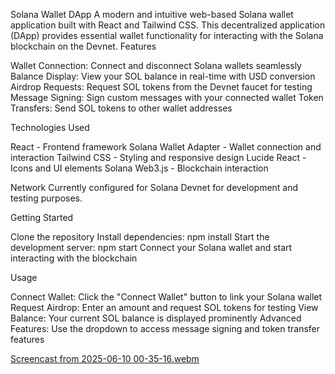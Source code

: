 Solana Wallet DApp
A modern and intuitive web-based Solana wallet application built with React and Tailwind CSS. This decentralized application (DApp) provides essential wallet functionality for interacting with the Solana blockchain on the Devnet.
Features

Wallet Connection: Connect and disconnect Solana wallets seamlessly
Balance Display: View your SOL balance in real-time with USD conversion
Airdrop Requests: Request SOL tokens from the Devnet faucet for testing
Message Signing: Sign custom messages with your connected wallet
Token Transfers: Send SOL tokens to other wallet addresses

Technologies Used

React - Frontend framework
Solana Wallet Adapter - Wallet connection and interaction
Tailwind CSS - Styling and responsive design
Lucide React - Icons and UI elements
Solana Web3.js - Blockchain interaction

Network
Currently configured for Solana Devnet for development and testing purposes.


Getting Started

Clone the repository
Install dependencies: npm install
Start the development server: npm start
Connect your Solana wallet and start interacting with the blockchain

Usage

Connect Wallet: Click the "Connect Wallet" button to link your Solana wallet
Request Airdrop: Enter an amount and request SOL tokens for testing
View Balance: Your current SOL balance is displayed prominently
Advanced Features: Use the dropdown to access message signing and token transfer features



[Screencast from 2025-06-10 00-35-16.webm](https://github.com/user-attachments/assets/25017296-acbd-40fb-9a2a-262d812d661c)


